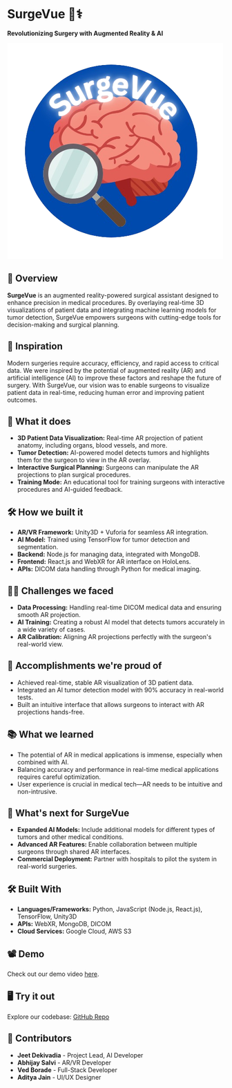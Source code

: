 # SurgeVue 🧠⚕️

**Revolutionizing Surgery with Augmented Reality & AI**

![SurgeVue Demo](https://github.com/jeet-dekivadia/SurgeVue/blob/main/logo.png)

## 📖 Overview

**SurgeVue** is an augmented reality-powered surgical assistant designed to enhance precision in medical procedures. By overlaying real-time 3D visualizations of patient data and integrating machine learning models for tumor detection, SurgeVue empowers surgeons with cutting-edge tools for decision-making and surgical planning.

## 🚀 Inspiration

Modern surgeries require accuracy, efficiency, and rapid access to critical data. We were inspired by the potential of augmented reality (AR) and artificial intelligence (AI) to improve these factors and reshape the future of surgery. With SurgeVue, our vision was to enable surgeons to visualize patient data in real-time, reducing human error and improving patient outcomes.

## 🎯 What it does

- **3D Patient Data Visualization:** Real-time AR projection of patient anatomy, including organs, blood vessels, and more.
- **Tumor Detection:** AI-powered model detects tumors and highlights them for the surgeon to view in the AR overlay.
- **Interactive Surgical Planning:** Surgeons can manipulate the AR projections to plan surgical procedures.
- **Training Mode:** An educational tool for training surgeons with interactive procedures and AI-guided feedback.

## 🛠 How we built it

- **AR/VR Framework:** Unity3D + Vuforia for seamless AR integration.
- **AI Model:** Trained using TensorFlow for tumor detection and segmentation.
- **Backend:** Node.js for managing data, integrated with MongoDB.
- **Frontend:** React.js and WebXR for AR interface on HoloLens.
- **APIs:** DICOM data handling through Python for medical imaging.

## 🧗‍♂️ Challenges we faced

- **Data Processing:** Handling real-time DICOM medical data and ensuring smooth AR projection.
- **AI Training:** Creating a robust AI model that detects tumors accurately in a wide variety of cases.
- **AR Calibration:** Aligning AR projections perfectly with the surgeon's real-world view.

## 🎉 Accomplishments we're proud of

- Achieved real-time, stable AR visualization of 3D patient data.
- Integrated an AI tumor detection model with 90% accuracy in real-world tests.
- Built an intuitive interface that allows surgeons to interact with AR projections hands-free.

## 📚 What we learned

- The potential of AR in medical applications is immense, especially when combined with AI.
- Balancing accuracy and performance in real-time medical applications requires careful optimization.
- User experience is crucial in medical tech—AR needs to be intuitive and non-intrusive.

## 🔮 What's next for SurgeVue

- **Expanded AI Models:** Include additional models for different types of tumors and other medical conditions.
- **Advanced AR Features:** Enable collaboration between multiple surgeons through shared AR interfaces.
- **Commercial Deployment:** Partner with hospitals to pilot the system in real-world surgeries.

## 🛠 Built With

- **Languages/Frameworks:** Python, JavaScript (Node.js, React.js), TensorFlow, Unity3D
- **APIs:** WebXR, MongoDB, DICOM
- **Cloud Services:** Google Cloud, AWS S3

## 📽 Demo

Check out our demo video [here](https://).

## 🖥 Try it out

Explore our codebase: [GitHub Repo](https://github.com/jeet-dekivadia/SurgeVue)

## 🤝 Contributors

- **Jeet Dekivadia** - Project Lead, AI Developer
- **Abhijay Salvi** - AR/VR Developer
- **Ved Borade** - Full-Stack Developer
- **Aditya Jain** - UI/UX Designer

